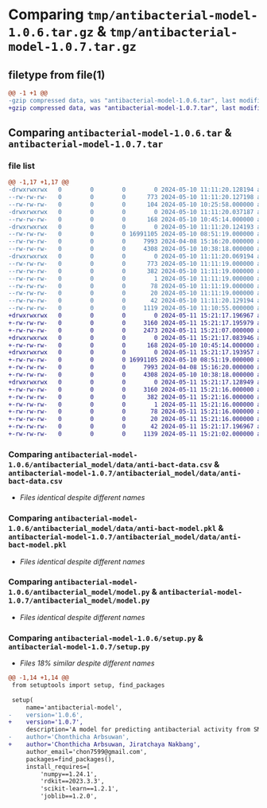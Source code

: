 # Comparing `tmp/antibacterial-model-1.0.6.tar.gz` & `tmp/antibacterial-model-1.0.7.tar.gz`

## filetype from file(1)

```diff
@@ -1 +1 @@
-gzip compressed data, was "antibacterial-model-1.0.6.tar", last modified: Fri May 10 11:11:20 2024, max compression
+gzip compressed data, was "antibacterial-model-1.0.7.tar", last modified: Sat May 11 15:21:17 2024, max compression
```

## Comparing `antibacterial-model-1.0.6.tar` & `antibacterial-model-1.0.7.tar`

### file list

```diff
@@ -1,17 +1,17 @@
-drwxrwxrwx   0        0        0        0 2024-05-10 11:11:20.128194 antibacterial-model-1.0.6/
--rw-rw-rw-   0        0        0      773 2024-05-10 11:11:20.127198 antibacterial-model-1.0.6/PKG-INFO
--rw-rw-rw-   0        0        0      104 2024-05-10 10:25:58.000000 antibacterial-model-1.0.6/README.md
-drwxrwxrwx   0        0        0        0 2024-05-10 11:11:20.037187 antibacterial-model-1.0.6/antibacterial_model/
--rw-rw-rw-   0        0        0      168 2024-05-10 10:45:14.000000 antibacterial-model-1.0.6/antibacterial_model/__init__.py
-drwxrwxrwx   0        0        0        0 2024-05-10 11:11:20.124193 antibacterial-model-1.0.6/antibacterial_model/data/
--rw-rw-rw-   0        0        0 16991105 2024-05-10 08:51:19.000000 antibacterial-model-1.0.6/antibacterial_model/data/anti-bact-data.csv
--rw-rw-rw-   0        0        0     7993 2024-04-08 15:16:20.000000 antibacterial-model-1.0.6/antibacterial_model/data/anti-bact-model.pkl
--rw-rw-rw-   0        0        0     4308 2024-05-10 10:38:18.000000 antibacterial-model-1.0.6/antibacterial_model/model.py
-drwxrwxrwx   0        0        0        0 2024-05-10 11:11:20.069194 antibacterial-model-1.0.6/antibacterial_model.egg-info/
--rw-rw-rw-   0        0        0      773 2024-05-10 11:11:19.000000 antibacterial-model-1.0.6/antibacterial_model.egg-info/PKG-INFO
--rw-rw-rw-   0        0        0      382 2024-05-10 11:11:19.000000 antibacterial-model-1.0.6/antibacterial_model.egg-info/SOURCES.txt
--rw-rw-rw-   0        0        0        1 2024-05-10 11:11:19.000000 antibacterial-model-1.0.6/antibacterial_model.egg-info/dependency_links.txt
--rw-rw-rw-   0        0        0       78 2024-05-10 11:11:19.000000 antibacterial-model-1.0.6/antibacterial_model.egg-info/requires.txt
--rw-rw-rw-   0        0        0       20 2024-05-10 11:11:19.000000 antibacterial-model-1.0.6/antibacterial_model.egg-info/top_level.txt
--rw-rw-rw-   0        0        0       42 2024-05-10 11:11:20.129194 antibacterial-model-1.0.6/setup.cfg
--rw-rw-rw-   0        0        0     1119 2024-05-10 11:10:55.000000 antibacterial-model-1.0.6/setup.py
+drwxrwxrwx   0        0        0        0 2024-05-11 15:21:17.196967 antibacterial-model-1.0.7/
+-rw-rw-rw-   0        0        0     3160 2024-05-11 15:21:17.195979 antibacterial-model-1.0.7/PKG-INFO
+-rw-rw-rw-   0        0        0     2473 2024-05-11 15:21:07.000000 antibacterial-model-1.0.7/README.md
+drwxrwxrwx   0        0        0        0 2024-05-11 15:21:17.083946 antibacterial-model-1.0.7/antibacterial_model/
+-rw-rw-rw-   0        0        0      168 2024-05-10 10:45:14.000000 antibacterial-model-1.0.7/antibacterial_model/__init__.py
+drwxrwxrwx   0        0        0        0 2024-05-11 15:21:17.193957 antibacterial-model-1.0.7/antibacterial_model/data/
+-rw-rw-rw-   0        0        0 16991105 2024-05-10 08:51:19.000000 antibacterial-model-1.0.7/antibacterial_model/data/anti-bact-data.csv
+-rw-rw-rw-   0        0        0     7993 2024-04-08 15:16:20.000000 antibacterial-model-1.0.7/antibacterial_model/data/anti-bact-model.pkl
+-rw-rw-rw-   0        0        0     4308 2024-05-10 10:38:18.000000 antibacterial-model-1.0.7/antibacterial_model/model.py
+drwxrwxrwx   0        0        0        0 2024-05-11 15:21:17.128949 antibacterial-model-1.0.7/antibacterial_model.egg-info/
+-rw-rw-rw-   0        0        0     3160 2024-05-11 15:21:16.000000 antibacterial-model-1.0.7/antibacterial_model.egg-info/PKG-INFO
+-rw-rw-rw-   0        0        0      382 2024-05-11 15:21:16.000000 antibacterial-model-1.0.7/antibacterial_model.egg-info/SOURCES.txt
+-rw-rw-rw-   0        0        0        1 2024-05-11 15:21:16.000000 antibacterial-model-1.0.7/antibacterial_model.egg-info/dependency_links.txt
+-rw-rw-rw-   0        0        0       78 2024-05-11 15:21:16.000000 antibacterial-model-1.0.7/antibacterial_model.egg-info/requires.txt
+-rw-rw-rw-   0        0        0       20 2024-05-11 15:21:16.000000 antibacterial-model-1.0.7/antibacterial_model.egg-info/top_level.txt
+-rw-rw-rw-   0        0        0       42 2024-05-11 15:21:17.196967 antibacterial-model-1.0.7/setup.cfg
+-rw-rw-rw-   0        0        0     1139 2024-05-11 15:21:02.000000 antibacterial-model-1.0.7/setup.py
```

### Comparing `antibacterial-model-1.0.6/antibacterial_model/data/anti-bact-data.csv` & `antibacterial-model-1.0.7/antibacterial_model/data/anti-bact-data.csv`

 * *Files identical despite different names*

### Comparing `antibacterial-model-1.0.6/antibacterial_model/data/anti-bact-model.pkl` & `antibacterial-model-1.0.7/antibacterial_model/data/anti-bact-model.pkl`

 * *Files identical despite different names*

### Comparing `antibacterial-model-1.0.6/antibacterial_model/model.py` & `antibacterial-model-1.0.7/antibacterial_model/model.py`

 * *Files identical despite different names*

### Comparing `antibacterial-model-1.0.6/setup.py` & `antibacterial-model-1.0.7/setup.py`

 * *Files 18% similar despite different names*

```diff
@@ -1,14 +1,14 @@
 from setuptools import setup, find_packages
 
 setup(
     name='antibacterial-model',
-    version='1.0.6',
+    version='1.0.7',
     description='A model for predicting antibacterial activity from SMILES strings',
-    author='Chonthicha Arbsuwan',
+    author='Chonthicha Arbsuwan, Jiratchaya Nakbang',
     author_email='chon7599@gmail.com',
     packages=find_packages(),
     install_requires=[
         'numpy==1.24.1',
         'rdkit==2023.3.3',
         'scikit-learn==1.2.1',
         'joblib==1.2.0',
```

